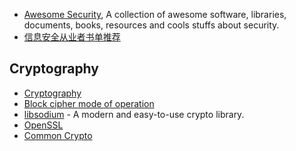 - [Awesome Security](https://github.com/sbilly/awesome-security), A collection of awesome software, libraries, documents, books, resources and cools stuffs about security.
- [信息安全从业者书单推荐](https://github.com/riusksk/secbook)


## Cryptography
- [Cryptography](http://online.stanford.edu/course/cryptography)
- [Block cipher mode of operation](https://en.wikipedia.org/wiki/Block_cipher_mode_of_operation)
- [libsodium](https://github.com/jedisct1/libsodium) - A modern and easy-to-use crypto library.
- [OpenSSL](https://www.openssl.org/)
- [Common Crypto](https://developer.apple.com/library/mac/documentation/Security/Conceptual/cryptoservices/GeneralPurposeCrypto/GeneralPurposeCrypto.html#//apple_ref/doc/uid/TP40011172-CH9-SW1)

